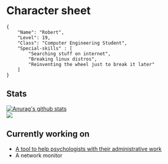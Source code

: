 # Character sheet
```
{
    "Name": "Robert",  
    "Level": 19,  
    "Class": "Computer Engineering Student",
    "Special-skills" : [
        "Searching stuff on internet",
        "Breaking linux distros",
        "Reinventing the wheel just to break it later"
    ]
} 
```
## Stats

<a href="https://github.com/anuraghazra/github-readme-stats">
  <img align="center" src="https://github-readme-stats.anuraghazra1.vercel.app/api?username=q1e123&show_icons=true&include_all_commits=true&theme=dark" alt="Anurag's github stats" />
</a>
<br>
<a href="https://github.com/anuraghazra/github-readme-stats">
  <img align="center" src="https://github-readme-stats.anuraghazra1.vercel.app/api/top-langs/?username=q1e123&layout=compact&theme=dark" />
</a>

## Currently working on
  * [A tool to help psychologists with their administrative work](https://github.com/q1e123/Smart-Psychologist)
  * A network monitor